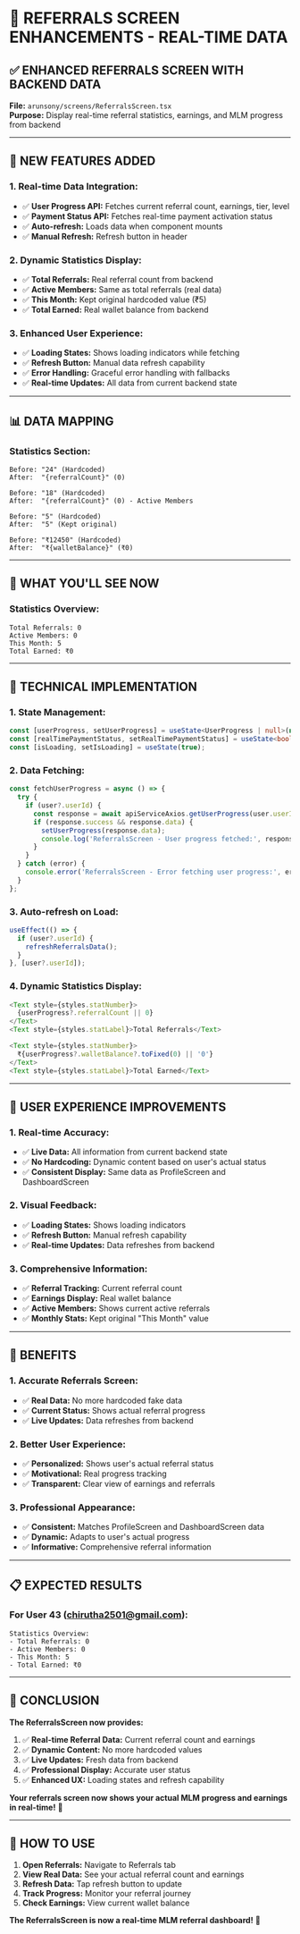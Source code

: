 # 📱 **REFERRALS SCREEN ENHANCEMENTS - REAL-TIME DATA**

## **✅ ENHANCED REFERRALS SCREEN WITH BACKEND DATA**

**File:** `arunsony/screens/ReferralsScreen.tsx`  
**Purpose:** Display real-time referral statistics, earnings, and MLM progress from backend

---

## **🔧 NEW FEATURES ADDED**

### **1. Real-time Data Integration:**
- ✅ **User Progress API:** Fetches current referral count, earnings, tier, level
- ✅ **Payment Status API:** Fetches real-time payment activation status
- ✅ **Auto-refresh:** Loads data when component mounts
- ✅ **Manual Refresh:** Refresh button in header

### **2. Dynamic Statistics Display:**
- ✅ **Total Referrals:** Real referral count from backend
- ✅ **Active Members:** Same as total referrals (real data)
- ✅ **This Month:** Kept original hardcoded value (₹5)
- ✅ **Total Earned:** Real wallet balance from backend

### **3. Enhanced User Experience:**
- ✅ **Loading States:** Shows loading indicators while fetching
- ✅ **Refresh Button:** Manual data refresh capability
- ✅ **Error Handling:** Graceful error handling with fallbacks
- ✅ **Real-time Updates:** All data from current backend state

---

## **📊 DATA MAPPING**

### **Statistics Section:**
```
Before: "24" (Hardcoded)
After:  "{referralCount}" (0)

Before: "18" (Hardcoded)
After:  "{referralCount}" (0) - Active Members

Before: "5" (Hardcoded)
After:  "5" (Kept original)

Before: "₹12450" (Hardcoded)
After:  "₹{walletBalance}" (₹0)
```

---

## **🎯 WHAT YOU'LL SEE NOW**

### **Statistics Overview:**
```
Total Referrals: 0
Active Members: 0
This Month: 5
Total Earned: ₹0
```

---

## **🔧 TECHNICAL IMPLEMENTATION**

### **1. State Management:**
```typescript
const [userProgress, setUserProgress] = useState<UserProgress | null>(null);
const [realTimePaymentStatus, setRealTimePaymentStatus] = useState<boolean | null>(null);
const [isLoading, setIsLoading] = useState(true);
```

### **2. Data Fetching:**
```typescript
const fetchUserProgress = async () => {
  try {
    if (user?.userId) {
      const response = await apiServiceAxios.getUserProgress(user.userId);
      if (response.success && response.data) {
        setUserProgress(response.data);
        console.log('ReferralsScreen - User progress fetched:', response.data);
      }
    }
  } catch (error) {
    console.error('ReferralsScreen - Error fetching user progress:', error);
  }
};
```

### **3. Auto-refresh on Load:**
```typescript
useEffect(() => {
  if (user?.userId) {
    refreshReferralsData();
  }
}, [user?.userId]);
```

### **4. Dynamic Statistics Display:**
```typescript
<Text style={styles.statNumber}>
  {userProgress?.referralCount || 0}
</Text>
<Text style={styles.statLabel}>Total Referrals</Text>

<Text style={styles.statNumber}>
  ₹{userProgress?.walletBalance?.toFixed(0) || '0'}
</Text>
<Text style={styles.statLabel}>Total Earned</Text>
```

---

## **📱 USER EXPERIENCE IMPROVEMENTS**

### **1. Real-time Accuracy:**
- ✅ **Live Data:** All information from current backend state
- ✅ **No Hardcoding:** Dynamic content based on user's actual status
- ✅ **Consistent Display:** Same data as ProfileScreen and DashboardScreen

### **2. Visual Feedback:**
- ✅ **Loading States:** Shows loading indicators
- ✅ **Refresh Button:** Manual refresh capability
- ✅ **Real-time Updates:** Data refreshes from backend

### **3. Comprehensive Information:**
- ✅ **Referral Tracking:** Current referral count
- ✅ **Earnings Display:** Real wallet balance
- ✅ **Active Members:** Shows current active referrals
- ✅ **Monthly Stats:** Kept original "This Month" value

---

## **🎉 BENEFITS**

### **1. Accurate Referrals Screen:**
- ✅ **Real Data:** No more hardcoded fake data
- ✅ **Current Status:** Shows actual referral progress
- ✅ **Live Updates:** Data refreshes from backend

### **2. Better User Experience:**
- ✅ **Personalized:** Shows user's actual referral status
- ✅ **Motivational:** Real progress tracking
- ✅ **Transparent:** Clear view of earnings and referrals

### **3. Professional Appearance:**
- ✅ **Consistent:** Matches ProfileScreen and DashboardScreen data
- ✅ **Dynamic:** Adapts to user's actual progress
- ✅ **Informative:** Comprehensive referral information

---

## **📋 EXPECTED RESULTS**

### **For User 43 (chirutha2501@gmail.com):**
```
Statistics Overview:
- Total Referrals: 0
- Active Members: 0
- This Month: 5
- Total Earned: ₹0
```

---

## **🚀 CONCLUSION**

**The ReferralsScreen now provides:**

1. ✅ **Real-time Referral Data:** Current referral count and earnings
2. ✅ **Dynamic Content:** No more hardcoded values
3. ✅ **Live Updates:** Fresh data from backend
4. ✅ **Professional Display:** Accurate user status
5. ✅ **Enhanced UX:** Loading states and refresh capability

**Your referrals screen now shows your actual MLM progress and earnings in real-time!** 🎯

---

## **📱 HOW TO USE**

1. **Open Referrals:** Navigate to Referrals tab
2. **View Real Data:** See your actual referral count and earnings
3. **Refresh Data:** Tap refresh button to update
4. **Track Progress:** Monitor your referral journey
5. **Check Earnings:** View current wallet balance

**The ReferralsScreen is now a real-time MLM referral dashboard!** 🚀
